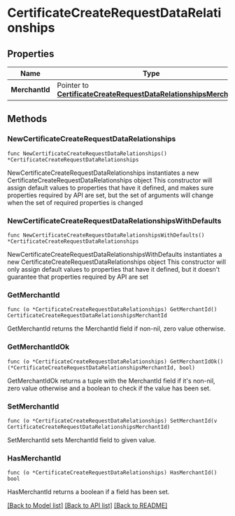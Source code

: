 # CertificateCreateRequestDataRelationships

## Properties

Name | Type | Description | Notes
------------ | ------------- | ------------- | -------------
**MerchantId** | Pointer to [**CertificateCreateRequestDataRelationshipsMerchantId**](CertificateCreateRequestDataRelationshipsMerchantId.md) |  | [optional] 

## Methods

### NewCertificateCreateRequestDataRelationships

`func NewCertificateCreateRequestDataRelationships() *CertificateCreateRequestDataRelationships`

NewCertificateCreateRequestDataRelationships instantiates a new CertificateCreateRequestDataRelationships object
This constructor will assign default values to properties that have it defined,
and makes sure properties required by API are set, but the set of arguments
will change when the set of required properties is changed

### NewCertificateCreateRequestDataRelationshipsWithDefaults

`func NewCertificateCreateRequestDataRelationshipsWithDefaults() *CertificateCreateRequestDataRelationships`

NewCertificateCreateRequestDataRelationshipsWithDefaults instantiates a new CertificateCreateRequestDataRelationships object
This constructor will only assign default values to properties that have it defined,
but it doesn't guarantee that properties required by API are set

### GetMerchantId

`func (o *CertificateCreateRequestDataRelationships) GetMerchantId() CertificateCreateRequestDataRelationshipsMerchantId`

GetMerchantId returns the MerchantId field if non-nil, zero value otherwise.

### GetMerchantIdOk

`func (o *CertificateCreateRequestDataRelationships) GetMerchantIdOk() (*CertificateCreateRequestDataRelationshipsMerchantId, bool)`

GetMerchantIdOk returns a tuple with the MerchantId field if it's non-nil, zero value otherwise
and a boolean to check if the value has been set.

### SetMerchantId

`func (o *CertificateCreateRequestDataRelationships) SetMerchantId(v CertificateCreateRequestDataRelationshipsMerchantId)`

SetMerchantId sets MerchantId field to given value.

### HasMerchantId

`func (o *CertificateCreateRequestDataRelationships) HasMerchantId() bool`

HasMerchantId returns a boolean if a field has been set.


[[Back to Model list]](../README.md#documentation-for-models) [[Back to API list]](../README.md#documentation-for-api-endpoints) [[Back to README]](../README.md)


